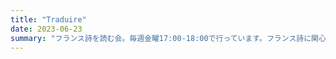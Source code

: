 ```yaml
---
title: "Traduire"
date: 2023-06-23
summary: "フランス詩を読む会。毎週金曜17:00-18:00で行っています。フランス詩に関心があれば誰でも参加できます。登録は[こちら](./../about/)から。"
---
```

